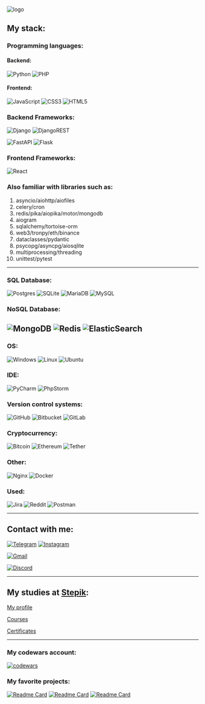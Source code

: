 ![logo](https://user-images.githubusercontent.com/84931791/179393659-bebf8d6a-bc9a-45e6-ae4e-a64ef8517273.png)

My stack:
--------
### Programming languages:

#### Backend:
![Python](https://img.shields.io/badge/python-3670A0?style=for-the-badge&logo=python&logoColor=ffdd54)
![PHP](https://img.shields.io/badge/php-%23777BB4.svg?style=for-the-badge&logo=php&logoColor=white)

#### Frontend:
![JavaScript](https://img.shields.io/badge/javascript-%23323330.svg?style=for-the-badge&logo=javascript&logoColor=%23F7DF1E)
![CSS3](https://img.shields.io/badge/css3-%231572B6.svg?style=for-the-badge&logo=css3&logoColor=white)
![HTML5](https://img.shields.io/badge/html5-%23E34F26.svg?style=for-the-badge&logo=html5&logoColor=white)


### Backend Frameworks:
![Django](https://img.shields.io/badge/django-%23092E20.svg?style=for-the-badge&logo=django&logoColor=white) 
![DjangoREST](https://img.shields.io/badge/DJANGO-REST-ff1709?style=for-the-badge&logo=django&logoColor=white&color=ff1709&labelColor=gray) 

![FastAPI](https://img.shields.io/badge/FastAPI-005571?style=for-the-badge&logo=fastapi) 
![Flask](https://img.shields.io/badge/flask-%23000.svg?style=for-the-badge&logo=flask&logoColor=white)

### Frontend Frameworks:
![React](https://img.shields.io/badge/react-%2320232a.svg?style=for-the-badge&logo=react&logoColor=%2361DAFB)

### Also familiar with libraries such as:

1. asyncio/aiohttp/aiofiles
2. celery/cron
3. redis/pika/aiopika/motor/mongodb
4. aiogram
5. sqlalchemy/tortoise-orm
6. web3/tronpy/eth/binance
7. dataclasses/pydantic
8. psycopg/asyncpg/aiosqlite
9. multiprocessing/threading
10. unittest/pytest

-----

### SQL Database:
![Postgres](https://img.shields.io/badge/postgres-%23316192.svg?style=for-the-badge&logo=postgresql&logoColor=white)
![SQLite](https://img.shields.io/badge/sqlite-%2307405e.svg?style=for-the-badge&logo=sqlite&logoColor=white)
![MariaDB](https://img.shields.io/badge/MariaDB-003545?style=for-the-badge&logo=mariadb&logoColor=white)
![MySQL](https://img.shields.io/badge/mysql-%2300f.svg?style=for-the-badge&logo=mysql&logoColor=white)

### NoSQL Database:
![MongoDB](https://img.shields.io/badge/MongoDB-%234ea94b.svg?style=for-the-badge&logo=mongodb&logoColor=white)
![Redis](https://img.shields.io/badge/redis-%23DD0031.svg?style=for-the-badge&logo=redis&logoColor=white)
![ElasticSearch](https://img.shields.io/badge/-ElasticSearch-005571?style=for-the-badge&logo=elasticsearch)
-----

### OS:
![Windows](https://img.shields.io/badge/Windows-0078D6?style=for-the-badge&logo=windows&logoColor=white)
![Linux](https://img.shields.io/badge/Linux-FCC624?style=for-the-badge&logo=linux&logoColor=black)
![Ubuntu](https://img.shields.io/badge/Ubuntu-E95420?style=for-the-badge&logo=ubuntu&logoColor=white)

### IDE:
![PyCharm](https://img.shields.io/badge/pycharm-143?style=for-the-badge&logo=pycharm&logoColor=black&color=black&labelColor=green)
![PhpStorm](https://img.shields.io/badge/phpstorm-143?style=for-the-badge&logo=phpstorm&logoColor=black&color=black&labelColor=darkorchid)

### Version control systems:
![GitHub](https://img.shields.io/badge/github-%23121011.svg?style=for-the-badge&logo=github&logoColor=white)
![Bitbucket](https://img.shields.io/badge/bitbucket-%230047B3.svg?style=for-the-badge&logo=bitbucket&logoColor=white)
![GitLab](https://img.shields.io/badge/gitlab-%23181717.svg?style=for-the-badge&logo=gitlab&logoColor=white)

### Cryptocurrency:
![Bitcoin](https://img.shields.io/badge/Bitcoin-000?style=for-the-badge&logo=bitcoin&logoColor=white)
![Ethereum](https://img.shields.io/badge/Ethereum-3C3C3D?style=for-the-badge&logo=Ethereum&logoColor=white)
![Tether](https://img.shields.io/badge/tether-168363?style=for-the-badge&logo=tether&logoColor=white)

### Other:
![Nginx](https://img.shields.io/badge/nginx-%23009639.svg?style=for-the-badge&logo=nginx&logoColor=white)
![Docker](https://img.shields.io/badge/docker-%230db7ed.svg?style=for-the-badge&logo=docker&logoColor=white)

### Used:
![Jira](https://img.shields.io/badge/jira-%230A0FFF.svg?style=for-the-badge&logo=jira&logoColor=white)
![Reddit](https://img.shields.io/badge/Reddit-%23FF4500.svg?style=for-the-badge&logo=Reddit&logoColor=white)
![Postman](https://img.shields.io/badge/Postman-FF6C37?style=for-the-badge&logo=postman&logoColor=white)

------

## Contact with me:

[![Telegram](https://img.shields.io/badge/Telegram-2CA5E0?style=for-the-badge&logo=telegram&logoColor=white)](https://t.me/murodobriy)
[![Instagram](https://img.shields.io/badge/Instagram-%23E4405F.svg?style=for-the-badge&logo=Instagram&logoColor=white)](https://www.instagram.com/muro.dobriy/)

[![Gmail](https://img.shields.io/badge/Gmail-D14836?style=for-the-badge&logo=gmail&logoColor=white)](mailto:mamedov99b@gmail.com)

[![Discord](https://img.shields.io/badge/Discord-%235865F2.svg?style=for-the-badge&logo=discord&logoColor=white)](https://discordapp.com/users/XrIsT#1913)

------

## My studies at [Stepik](https://stepik.org/):

<a href="https://stepik.org/users/340828411" target="_blank">My profile</a>

<a href="./Courses/README.md" target="_blank">Courses</a>

<a href="./Certificates" target="_blank">Certificates</a>

------

### My codewars account:
[![codewars](https://www.codewars.com/users/xristxgod/badges/large)](https://www.codewars.com/users/xristxgod)

### My favorite projects:
[![Readme Card](https://github-readme-stats.vercel.app/api/pin/?username=xristxgod&repo=PARSER-SCRIPT)](https://github.com/xristxgod/PARSER-SCRIPT)
[![Readme Card](https://github-readme-stats.vercel.app/api/pin/?username=xristxgod&repo=MARIO2.0-GAME)](https://github.com/xristxgod/MARIO2.0-GAME)
[![Readme Card](https://github-readme-stats.vercel.app/api/pin/?username=xristxgod&repo=BINANCE-BOT-DASHBOARD)](https://github.com/xristxgod/BINANCE-BOT-DASHBOARD)

